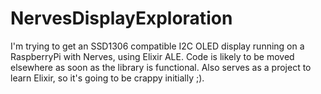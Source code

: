 # NervesDisplayExploration

I'm trying to get an SSD1306 compatible I2C OLED display running on a RaspberryPi with Nerves, using Elixir ALE.
Code is likely to be moved elsewhere as soon as the library is functional.
Also serves as a project to learn Elixir, so it's going to be crappy initially ;).
